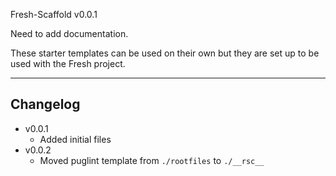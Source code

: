 Fresh-Scaffold v0.0.1

Need to add documentation.


These starter templates can be used on their own but they are set up to be used with the Fresh project.

---

## Changelog
- v0.0.1
	- Added initial files
- v0.0.2
	- Moved puglint template from `./rootfiles` to `./__rsc__`